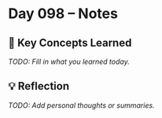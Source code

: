 # Day 098 – Notes

## 🔑 Key Concepts Learned

_TODO: Fill in what you learned today._

## 💡 Reflection

_TODO: Add personal thoughts or summaries._
